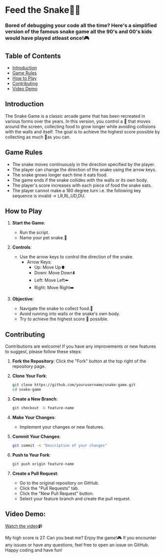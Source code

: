
# Feed the Snake🐍🍊
### Bored of debugging your code all the time? Here's a simplified version of the famous snake game all the 90's and 00's kids would have played atleast once!🎮
## Table of Contents
- [Introduction](#introduction)
- [Game Rules](#game-rules)
- [How to Play](#how-to-play)
- [Contributing](#contributing)
- [Video Demo](#video-demo)

## Introduction
The Snake Game is a classic arcade game that has been recreated in various forms over the years. In this version, you control a 🐍 that moves around the screen, collecting food to grow longer while avoiding collisions with the walls and itself. The goal is to achieve the highest score possible by collecting as much 🍊as you can.

## Game Rules
- The snake moves continuously in the direction specified by the player.
- The player can change the direction of the snake using the arrow keys.
- The snake grows longer each time it eats food.
- The game ends if the snake collides with the walls or its own body.
- The player's score increases with each piece of food the snake eats.
- The player cannot make a 180 degree turn i.e. the following key sequence is invalid -> LR,RL,UD,DU.

## How to Play
1. **Start the Game**:
    - Run the script.
    - Name your pet snake.🐍

2. **Controls**:
    - Use the arrow keys to control the direction of the snake.
        - Arrow Keys:
            - Up: Move Up⬆️
            - Down: Move Down⬇️
            - Left: Move Left⬅️
            - Right: Move Right➡️

3. **Objective**:
    - Navigate the snake to collect food.🍊
    - Avoid running into walls or the snake's own body.
    - Try to achieve the highest score 💯 possible.

## Contributing
Contributions are welcome! If you have any improvements or new features to suggest, please follow these steps:

1. **Fork the Repository**:
    Click the "Fork" button at the top right of the repository page.

2. **Clone Your Fork**:
    ```sh
    git clone https://github.com/yourusername/snake-game.git
    cd snake-game
    ```

3. **Create a New Branch**:
    ```sh
    git checkout -b feature-name
    ```

4. **Make Your Changes**:
    - Implement your changes or new features.

5. **Commit Your Changes**:
    ```sh
    git commit -m "Description of your changes"
    ```

6. **Push to Your Fork**:
    ```sh
    git push origin feature-name
    ```

7. **Create a Pull Request**:
    - Go to the original repository on GitHub.
    - Click the "Pull Requests" tab.
    - Click the "New Pull Request" button.
    - Select your feature branch and create the pull request.

## Video Demo:
[Watch the video](https://github.com/DikheetaNath/Snake_Game/blob/master/Untitled%20video%20-%20Made%20with%20Clipchamp.mp4)📹

My high score is 27. Can you beat me?
Enjoy the game!🎮 If you encounter any issues or have any questions, feel free to open an issue on GitHub. Happy coding and have fun!

